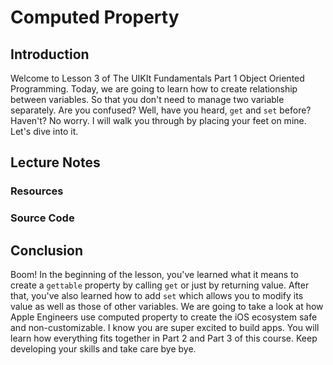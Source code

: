 # Computed Property

## Introduction
Welcome to Lesson 3 of The UIKIt Fundamentals Part 1 Object Oriented Programming. Today, we are going to learn how to create relationship between variables. So that you don't need to manage two variable separately. Are you confused? Well, have you heard, `get` and `set` before? Haven't? No worry. I will walk you through by placing your feet on mine. Let's dive into it.

## Lecture Notes


### Resources
### Source Code

## Conclusion
Boom! In the beginning of the lesson, you've learned what it means to create a `gettable` property by calling `get` or just by returning value. After that, you've also learned how to add `set` which allows you to modify its value as well as those of other variables. We are going to take a look at how Apple Engineers use computed property to create the iOS ecosystem safe and non-customizable. I know you are super excited to build apps. You will learn how everything fits together in Part 2 and Part 3 of this course. Keep developing your skills and take care bye bye.
